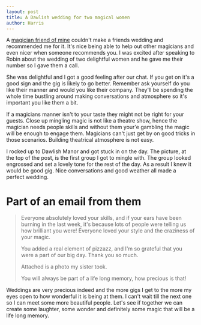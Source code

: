 ```yaml
---
layout: post
title: A Dawlish wedding for two magical women
author: Harris
---
```

A [magician friend of mine](https://foxrobin.com/) couldn't make a friends wedding and recommended me for it. It's nice being able to help out other magicians and even nicer when someone recommends you. I was excited after speaking to Robin about the wedding of two delightful women and he gave me their number so I gave them a call.

She was delightful and I got a good feeling after our chat. If you get on it's a good sign and the gig is likely to go better. Remember ask yourself do you like their manner and would you like their company. They'll be spending the whole time bustling around making conversations and atmosphere so it's important you like them a bit.

If a magicians manner isn't to your taste they might not be right for your guests. Close up mingling magic is not like a theatre show, hence the magician needs people skills and without them your'e gambling the magic will be enough to engage them. Magicians can't just get by on good tricks in those scenarios. Building theatrical atmosphere is not easy.

I rocked up to Dawlish Manor and got stuck in on the day. The picture, at the top of the post, is the first group I got to mingle with. The group looked engrossed and set a lovely tone for the rest of the day. As a result I knew it would be good gig. Nice conversations and good weather all made a perfect wedding.

# Part of an email from them

> Everyone absolutely loved your skills, and if your ears have been burning in the last week, it's because lots of people were telling us how brilliant you were! Everyone loved your style and the craziness of your magic.
> 
> You added a real element of pizzazz, and I'm so grateful that you were a part of our big day. Thank you so much.
> 
> Attached is a photo my sister took.
> 
> You will always be part of a life long memory, how precious is that!

Weddings are very precious indeed and the more gigs I get to the more my eyes open to how wonderful it is being at them. I can't wait till the next one so I can meet some more beautiful people. Let's see if together we can create some laughter, some wonder and definitely some magic that will be a life long memory.